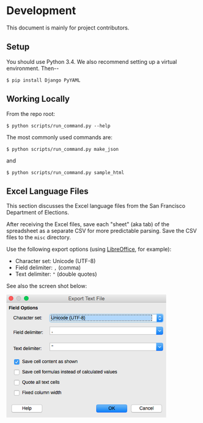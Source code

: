 # Development

This document is mainly for project contributors.

## Setup

You should use Python 3.4.  We also recommend setting up a virtual
environment.  Then--

    $ pip install Django PyYAML


## Working Locally

From the repo root:

    $ python scripts/run_command.py --help

The most commonly used commands are:

    $ python scripts/run_command.py make_json

and

    $ python scripts/run_command.py sample_html


## Excel Language Files

This section discusses the Excel language files from the San Francisco
Department of Elections.

After receiving the Excel files, save each "sheet" (aka tab) of the
spreadsheet as a separate CSV for more predictable parsing.
Save the CSV files to the `misc` directory.

Use the following export options (using [LibreOffice][libre_office],
for example):

* Character set: Unicode (UTF-8)
* Field delimiter: `,` (comma)
* Text delimiter: `"` (double quotes)

See also the screen shot below:

![](images/excel_to_csv.png "Options to Export Excel to CSV")


[libre_office]: http://www.libreoffice.org/
